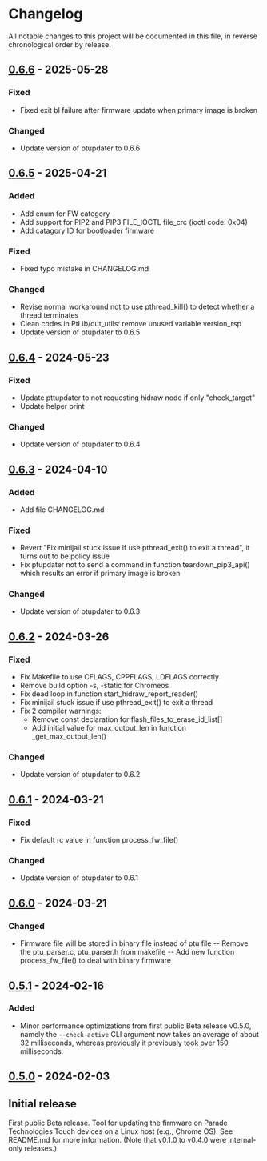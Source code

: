 # Changelog

All notable changes to this project will be documented in this file, in reverse chronological order by release.

## [0.6.6] - 2025-05-28

### Fixed
- Fixed exit bl failure after firmware update when primary image is broken

### Changed
- Update version of ptupdater to 0.6.6

## [0.6.5] - 2025-04-21

### Added
- Add enum for FW category
- Add support for PIP2 and PIP3 FILE_IOCTL file_crc (ioctl code: 0x04)
- Add catagory ID for bootloader firmware

### Fixed
- Fixed typo mistake in CHANGELOG.md

### Changed
- Revise normal workaround not to use pthread_kill() to detect whether a thread terminates
- Clean codes in PtLib/dut_utils: remove unused variable version_rsp
- Update version of ptupdater to 0.6.5

## [0.6.4] - 2024-05-23

### Fixed
- Update pttupdater to not requesting hidraw node if only "check_target"
- Update helper print

### Changed
- Update version of ptupdater to 0.6.4

## [0.6.3] - 2024-04-10

### Added
- Add file CHANGELOG.md

### Fixed
- Revert "Fix minijail stuck issue if use pthread_exit() to exit a thread",
 it turns out to be policy issue
- Fix ptupdater not to send a command in function teardown_pip3_api() which
 results an error if primary image is broken

### Changed
- Update version of ptupdater to 0.6.3

## [0.6.2] - 2024-03-26

### Fixed
- Fix Makefile to use CFLAGS, CPPFLAGS, LDFLAGS correctly
- Remove build option -s,  -static for Chromeos
- Fix dead loop in function start_hidraw_report_reader()
- Fix minijail stuck issue if use pthread_exit() to exit a thread
- Fix 2 compiler warnings:
  - Remove const declaration for flash_files_to_erase_id_list[]
  -  Add initial value for max_output_len in function  _get_max_output_len()

### Changed
- Update version of ptupdater to 0.6.2

## [0.6.1] - 2024-03-21

### Fixed
- Fix default rc value in function process_fw_file()

### Changed
- Update version of ptupdater to 0.6.1

## [0.6.0] - 2024-03-21

### Changed
- Firmware file will be stored in binary file instead of  ptu file
-- Remove the ptu_parser.c, ptu_parser.h from makefile
-- Add new function process_fw_file() to deal with binary firmware

## [0.5.1] - 2024-02-16

### Added
- Minor performance optimizations from first public Beta release v0.5.0,
namely the `--check-active` CLI argument now takes an average of about 32
milliseconds, whereas previously it previously took over 150 milliseconds.

## [0.5.0] - 2024-02-03

## Initial release
First public Beta release. Tool for updating the firmware on Parade
Technologies Touch devices on a Linux host (e.g., Chrome OS). See
README.md for more information.
(Note that v0.1.0 to v0.4.0 were internal-only releases.)

[0.6.6]: https://github.com/ParadeTechnologies/paradetech-updater/compare/v0.6.5...v0.6.6
[0.6.5]: https://github.com/ParadeTechnologies/paradetech-updater/compare/v0.6.4...v0.6.5
[0.6.4]: https://github.com/ParadeTechnologies/paradetech-updater/compare/v0.6.3...v0.6.4
[0.6.3]: https://github.com/ParadeTechnologies/paradetech-updater/compare/v0.6.2...v0.6.3
[0.6.2]: https://github.com/ParadeTechnologies/paradetech-updater/compare/v0.6.1...v0.6.2
[0.6.1]: https://github.com/ParadeTechnologies/paradetech-updater/compare/v0.6.0...v0.6.1
[0.6.0]: https://github.com/ParadeTechnologies/paradetech-updater/compare/v0.5.1...v0.6.0
[0.5.1]: https://github.com/ParadeTechnologies/paradetech-updater/compare/v0.5.0...v0.5.1
[0.5.0]: https://github.com/ParadeTechnologies/paradetech-updater/commits/v0.5.0
